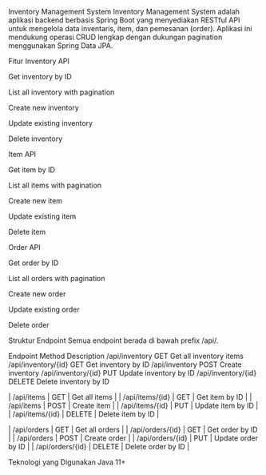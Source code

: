 Inventory Management System
Inventory Management System adalah aplikasi backend berbasis Spring Boot yang menyediakan RESTful API untuk mengelola data inventaris, item, dan pemesanan (order). Aplikasi ini mendukung operasi CRUD lengkap dengan dukungan pagination menggunakan Spring Data JPA.

Fitur
Inventory API

Get inventory by ID

List all inventory with pagination

Create new inventory

Update existing inventory

Delete inventory

Item API

Get item by ID

List all items with pagination

Create new item

Update existing item

Delete item

Order API

Get order by ID

List all orders with pagination

Create new order

Update existing order

Delete order

Struktur Endpoint
Semua endpoint berada di bawah prefix /api/.

Endpoint	Method	Description
/api/inventory	GET	Get all inventory items
/api/inventory/{id}	GET	Get inventory by ID
/api/inventory	POST	Create inventory
/api/inventory/{id}	PUT	Update inventory by ID
/api/inventory/{id}	DELETE	Delete inventory by ID

| /api/items | GET | Get all items |
| /api/items/{id} | GET | Get item by ID |
| /api/items | POST | Create item |
| /api/items/{id} | PUT | Update item by ID |
| /api/items/{id} | DELETE | Delete item by ID |

| /api/orders | GET | Get all orders |
| /api/orders/{id} | GET | Get order by ID |
| /api/orders | POST | Create order |
| /api/orders/{id} | PUT | Update order by ID |
| /api/orders/{id} | DELETE | Delete order by ID |

Teknologi yang Digunakan
Java 11+
